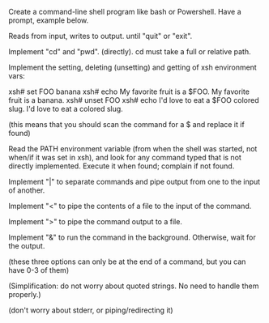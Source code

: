 Create a command-line shell program like bash or Powershell. Have a prompt, example below.

Reads from input, writes to output. until "quit" or "exit".

Implement "cd" and "pwd". (directly). cd must take a full or relative path.

Implement the setting, deleting (unsetting) and getting of xsh environment vars:

xsh# set FOO banana
xsh# echo My favorite fruit is a $FOO.
My favorite fruit is a banana.
xsh# unset FOO
xsh# echo I'd love to eat a $FOO colored slug.
I'd love to eat a  colored slug.

(this means that you should scan the command for a $<something> and replace it if found)

Read the PATH environment variable (from when the shell was started, not when/if it was set in xsh), and look for any command typed that is not directly implemented. Execute it when found; complain if not found.

Implement "|" to separate commands and pipe output from one to the input of another.

Implement "<" to pipe the contents of a file to the input of the command.

Implement ">" to pipe the command output to a file.

Implement "&" to run the command in the background. Otherwise, wait for the output.

(these three options can only be at the end of a command, but you can have 0-3 of them)

(Simplification: do not worry about quoted strings. No need to handle them properly.)

(don't worry about stderr, or piping/redirecting it)
